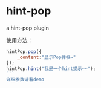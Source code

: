 # hint-pop
a hint-pop plugin  

使用方法：  
```javascript
hintPop.pop({
    _content:"显示Pop弹框~"
});
hintPop.hint("我是一个hint提示~~");
```  
详细参数请看demo
